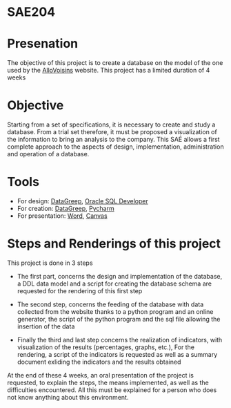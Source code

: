 # SAE204

# Presenation

The objective of this project is to create a database on the model of the one used by the [AlloVoisins](https://www.allovoisins.com/) website.
This project has a limited duration of 4 weeks

# Objective

Starting from a set of specifications, it is necessary to create and study a database. From a trial set therefore, it must be proposed a visualization of the information to bring an analysis to the company. This SAÉ allows a first complete approach to the aspects of design, implementation, administration and operation of a database.

# Tools

 - For design: [DataGreep](https://www.jetbrains.com/datagrip/), [Oracle SQL Developer](https://www.oracle.com/fr/database/technologies/appdev/sqldeveloper-landing.html)
 - For creation: [DataGreep](https://www.jetbrains.com/datagrip/), [Pycharm](https://www.jetbrains.com/pycharm/)
 - For presentation: [Word](https://www.microsoft.com/fr-fr/microsoft-365/word), [Canvas](https://www.canva.com/) 

# Steps and Renderings of this project

This project is done in 3 steps 

- The first part, concerns the design and implementation of the database, a DDL data model and a script for creating the database schema are requested for the rendering of this first step 

- The second step, concerns the feeding of the database with data collected from the website thanks to a python program and an online generator, the script of the python program and the sql file allowing the insertion of the data 

- Finally the third and last step concerns the realization of indicators, with visualization of the results (percentages, graphs, etc.), For the rendering, a script of the indicators is requested as well as a summary document exliding the indicators and the results obtained

At the end of these 4 weeks, an oral presentation of the project is requested, to explain the steps, the means implemented, as well as the difficulties encountered. All this must be explained for a person who does not know anything about this environment.
